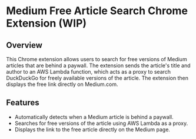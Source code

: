 # Medium Free Article Search Chrome Extension (WIP)

## Overview
This Chrome extension allows users to search for free versions of Medium articles that are behind a paywall. The extension sends the article's title and author to an AWS Lambda function, which acts as a proxy to search DuckDuckGo for freely available versions of the article. The extension then displays the free link directly on Medium.com.

## Features
- Automatically detects when a Medium article is behind a paywall.
- Searches for free versions of the article using AWS Lambda as a proxy.
- Displays the link to the free article directly on the Medium page.

